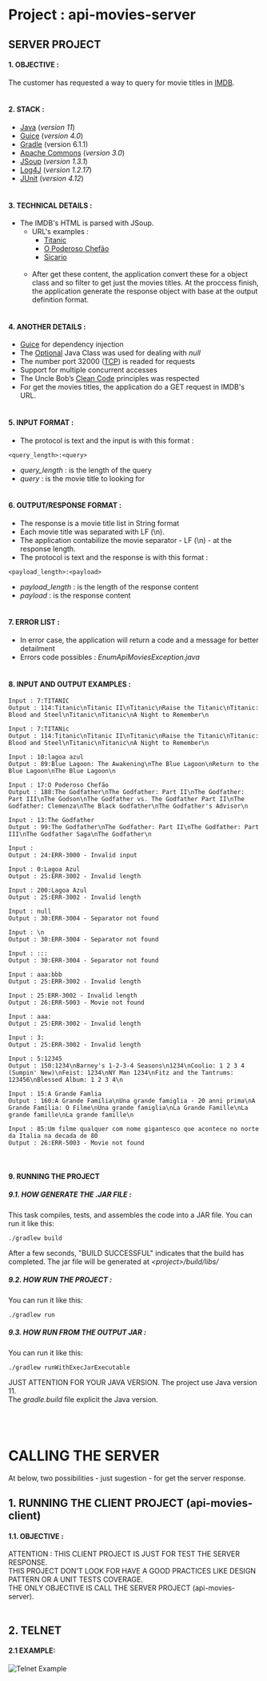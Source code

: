 # Project : api-movies-server
## SERVER PROJECT 
#### 1. OBJECTIVE :
The customer has requested a way to query for movie titles in [IMDB](https://www.imdb.com/).
<br><br>
#### 2. STACK :
- [Java](https://docs.oracle.com/en/java/javase/11/docs/api/index.html) (*version 11*)
- [Guice](https://github.com/google/guice) (*version 4.0*)
- [Gradle](https://docs.gradle.org/6.1.1/release-notes.html) (version 6.1.1)
- [Apache Commons](https://commons.apache.org/) (*version 3.0*)
- [JSoup](https://jsoup.org/) (*version 1.3.1*)
- [Log4J](https://logging.apache.org/log4j/2.x/) (*version 1.2.17*)
- [JUnit](https://junit.org/) (*version 4.12*)
<br><br>
#### 3. TECHNICAL DETAILS :
- The IMDB's HTML is parsed with JSoup.
  - URL's examples :
    - [Titanic](https://www.imdb.com/find?s=tt&q=Titanic&ref_=nv_sr_sm)
    - [O Poderoso Chefão](https://www.imdb.com/find?s=tt&q=O+Poderoso+Chef%C3%A3o&ref_=nv_sr_sm)
    - [Sicario](https://www.imdb.com/find?s=tt&q=sicario&ref_=nv_sr_sm)
    <br><br>  
  - After get these content, the application convert these for a object class and so filter to get just the movies titles. At the proccess finish, the application generate the response object with base at the output definition format.
<br><br>
#### 4. ANOTHER DETAILS :
- [Guice](https://github.com/google/guice) for dependency injection
- The [Optional](https://docs.oracle.com/en/java/javase/11/docs/api/java.base/java/util/Optional.html) Java Class was used for dealing with *null*
- The number port  32000 ([TCP](https://pt.wikipedia.org/wiki/Transmission_Control_Protocol)) is readed for requests
- Support for multiple concurrent accesses
- The Uncle Bob’s [Clean Code](https://www.amazon.com/Clean-Code-Handbook-Software-Craftsmanship/dp/0132350882) principles was respected
- For get the movies titles, the application do a GET request in IMDB's URL.
<br><br>
#### 5. INPUT FORMAT :
- The protocol is text and the input is with this format :
```text
<query_length>:<query>
```
- *query_length* : is the length of the query
- *query* : is the movie title to looking for
<br><br>
#### 6. OUTPUT/RESPONSE FORMAT :
- The response is a movie title list in String format
- Each movie title was separated with LF (\n).
- The application contabilize the movie separator - LF (\n) - at the response length.
- The protocol is text and the response is with this format :  
```text
<payload_length>:<payload>
```
- *payload_length* : is the length of the response content
- *payload* : is the response content
<br><br>
#### 7. ERROR LIST :
- In error case, the application will return a code and a message for better detailment
- Errors code possibles : *EnumApiMoviesException.java* 
<br><br>
#### 8. INPUT AND OUTPUT EXAMPLES :
```text
Input : 7:TITANIC
Output : 114:Titanic\nTitanic II\nTitanic\nRaise the Titanic\nTitanic: Blood and Steel\nTitanic\nTitanic\nA Night to Remember\n
```

```text
Input : 7:TITANic
Output : 114:Titanic\nTitanic II\nTitanic\nRaise the Titanic\nTitanic: Blood and Steel\nTitanic\nTitanic\nA Night to Remember\n
```

```text
Input : 10:lagoa azul
Output : 89:Blue Lagoon: The Awakening\nThe Blue Lagoon\nReturn to the Blue Lagoon\nThe Blue Lagoon\n
```

```text
Input : 17:O Poderoso Chefão
Output : 188:The Godfather\nThe Godfather: Part II\nThe Godfather: Part III\nThe Godson\nThe Godfather vs. The Godfather Part II\nThe Godfather: Clemenza\nThe Black Godfather\nThe Godfather's Advisor\n
```

```text
Input : 13:The Godfather
Output : 99:The Godfather\nThe Godfather: Part II\nThe Godfather: Part III\nThe Godfather Saga\nThe Godfather\n
```

```text
Input : 
Output : 24:ERR-3000 - Invalid input
```

```text
Input : 0:Lagoa Azul
Output : 25:ERR-3002 - Invalid length
```

```text
Input : 200:Lagoa Azul
Output : 25:ERR-3002 - Invalid length
```

```text
Input : null
Output : 30:ERR-3004 - Separator not found
```

```text
Input : \n
Output : 30:ERR-3004 - Separator not found
```

```text
Input : :::
Output : 30:ERR-3004 - Separator not found
```

```text
Input : aaa:bbb
Output : 25:ERR-3002 - Invalid length
```

```text
Input : 25:ERR-3002 - Invalid length
Output : 26:ERR-5003 - Movie not found
```

```text
Input : aaa:
Output : 25:ERR-3002 - Invalid length
```

```text
Input : 3:
Output : 25:ERR-3002 - Invalid length
```

```text
Input : 5:12345
Output : 150:1234\nBarney's 1-2-3-4 Seasons\n1234\nCoolio: 1 2 3 4 (Sumpin' New)\nFeist: 1234\nNY Man 1234\nFitz and the Tantrums: 123456\nBlessed Album: 1 2 3 4\n
```

```text
Input : 15:A Grande Famlia
Output : 160:A Grande Família\nUna grande famiglia - 20 anni prima\nA Grande Família: O Filme\nUna grande famiglia\nLa Grande Famille\nLa grande famille\nLa grande famille\n
```

```text
Input : 85:Um filme qualquer com nome gigantesco que acontece no norte da Italia na decada de 80
Output : 26:ERR-5003 - Movie not found
```
<br>

#### 9.  RUNNING THE PROJECT  
##### 9.1. HOW GENERATE THE .JAR FILE :
This task compiles, tests, and assembles the code into a JAR file. You can run it like this:
```text
./gradlew build
```
After a few seconds, "BUILD SUCCESSFUL" indicates that the build has completed.
The jar file will be generated at *\<project\>/build/libs/*
<br>
##### 9.2. HOW RUN THE PROJECT :
You can run it like this:
```text
./gradlew run
```
##### 9.3. HOW RUN FROM THE OUTPUT JAR  :
You can run it like this:
```text
./gradlew runWithExecJarExecutable
```
JUST ATTENTION FOR YOUR JAVA VERSION. The project use Java version 11.<br>
The *gradle.build* file explicit the Java version.


<br><br>

# CALLING THE SERVER
At below, two possibilities - just sugestion - for get the server response.<br>
## 1. RUNNING THE CLIENT PROJECT (api-movies-client)
#### 1.1. OBJECTIVE :
ATTENTION : THIS CLIENT PROJECT IS JUST FOR TEST THE SERVER RESPONSE.<br>
THIS PROJECT DON'T LOOK FOR HAVE A GOOD PRACTICES LIKE DESIGN PATTERN OR A UNIT TESTS COVERAGE.<br>
THE ONLY OBJECTIVE IS CALL THE SERVER PROJECT (api-movies-server).
<br><br>

## 2. TELNET
#### 2.1 EXAMPLE:
![Telnet Example](https://i.imgur.com/TJ4F29z.png)
